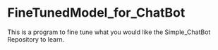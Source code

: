 # FineTunedModel_for_ChatBot
This is a program to fine tune what you would like the Simple_ChatBot Repository to learn.
